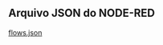 

## Arquivo JSON do NODE-RED

[flows.json](https://github.com/user-attachments/files/17835724/flows.json)
